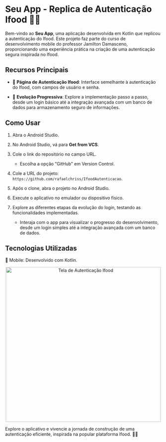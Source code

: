 # Seu App - Replica de Autenticação Ifood 🍔📱

Bem-vindo ao **Seu App**, uma aplicação desenvolvida em Kotlin que replicou a autenticação do Ifood. Este projeto faz parte do curso de desenvolvimento mobile do professor Jamilton Damasceno, proporcionando uma experiência prática na criação de uma autenticação segura inspirada no Ifood.

## Recursos Principais

- 🔐 **Página de Autenticação Ifood**: Interface semelhante à autenticação do Ifood, com campos de usuário e senha.

- 🔄 **Evolução Progressiva**: Explore a implementação passo a passo, desde um login básico até a integração avançada com um banco de dados para armazenamento seguro de informações.

## Como Usar

1. Abra o Android Studio.

2. No Android Studio, vá para **Get from VCS**.

3. Cole o link do repositório no campo URL.

   - Escolha a opção "GitHub" em Version Control.

4. Cole a URL do projeto: `https://github.com/rafaelchriss/IfoodAutenticacao`.

5. Após o clone, abra o projeto no Android Studio.

6. Execute o aplicativo no emulador ou dispositivo físico.

7. Explore as diferentes etapas da evolução do login, testando as funcionalidades implementadas.

   - Interaja com o app para visualizar o progresso do desenvolvimento, desde um login simples até a integração avançada com um banco de dados.

## Tecnologias Utilizadas
📱 Mobile: Desenvolvido com Kotlin.

<p align="center">
  <a href="https://github.com/rafaelchriss/IfoodAutenticacao">
    <img src="https://github.com/rafaelchriss/IfoodAutenticacao/assets/86614504/ed2ebc1b-df2a-485d-8150-91a3c7bbe250" alt="Tela de Autenticação Ifood" width="500">
  </a>
</p>

Explore o aplicativo e vivencie a jornada de construção de uma autenticação eficiente, inspirada na popular plataforma Ifood. 🚀✨
